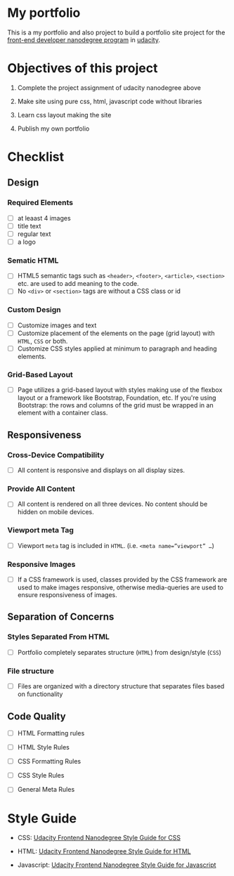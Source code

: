 # My portfolio

This is a my portfolio and also project to build a portfolio site project for the [front-end developer nanodegree program](https://www.udacity.com/course/front-end-web-developer-nanodegree--nd001) in [udacity](https://udacity.com).

# Objectives of this project

1. Complete the project assignment of udacity nanodegree above

2. Make site using pure css, html, javascript code without libraries

3. Learn css layout making the site

4. Publish my own portfolio


# Checklist

## Design

### Required Elements

- [ ] at leaast 4 images
- [ ] title text
- [ ] regular text
- [ ] a logo

### Sematic HTML

- [ ] HTML5 semantic tags such as `<header>`, `<footer>`, `<article>`, `<section>` etc. are used to add meaning to the code.
- [ ] No `<div>` or `<section>` tags are without a CSS class or id
  
### Custom Design

- [ ] Customize images and text
- [ ] Customize placement of the elements on the page (grid layout) with `HTML`, `CSS` or both.
- [ ] Customize CSS styles applied at minimum to paragraph and heading elements.

### Grid-Based Layout

- [ ] Page utilizes a grid-based layout with styles making use of the flexbox layout or a framework like Bootstrap, Foundation, etc.
If you're using Bootstrap: the rows and columns of the grid must be wrapped in an element with a container class.

## Responsiveness

### Cross-Device Compatibility

- [ ] All content is responsive and displays on all display sizes.

### Provide All Content

- [ ] All content is rendered on all three devices. No content should be hidden on mobile devices.

### Viewport meta Tag

- [ ] Viewport `meta` tag is included in `HTML`. (i.e. `<meta name=”viewport” …`)

### Responsive Images

- [ ] If a CSS framework is used, classes provided by the CSS framework are used to make images responsive, otherwise media-queries are used to ensure responsiveness of images.

## Separation of Concerns

### Styles Separated From HTML

- [ ] Portfolio completely separates structure (`HTML`) from design/style (`CSS`)

### File structure

- [ ] Files are organized with a directory structure that separates files based on functionality

## Code Quality

- [ ] HTML Formatting rules

- [ ] HTML Style Rules

- [ ] CSS Formatting Rules

- [ ] CSS Style Rules

- [ ] General Meta Rules

# Style Guide

- CSS: [Udacity Frontend Nanodegree Style Guide for CSS](http://udacity.github.io/frontend-nanodegree-styleguide/css.html)

- HTML: [Udacity Frontend Nanodegree Style Guide for HTML](http://udacity.github.io/frontend-nanodegree-styleguide/index.html)

- Javascript: [Udacity Frontend Nanodegree Style Guide for Javascript](http://udacity.github.io/frontend-nanodegree-styleguide/javascript.html)
